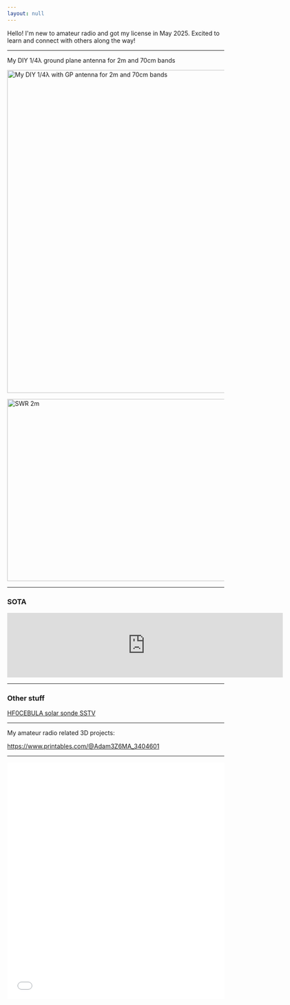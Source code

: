 ```yaml
---
layout: null
---
```

Hello! I'm new to amateur radio and got my license in May 2025. Excited to learn and connect with others along the way!

---
My DIY 1/4&lambda; ground plane antenna for 2m and 70cm bands

<a href="https://3z6ma.github.io/assets/img/antenna.jpg" target="_blank"><img alt="My DIY 1/4λ with GP antenna for 2m and 70cm bands" src="https://3z6ma.github.io/assets/img/antenna.jpg" style="height:750px; width:563px" /></a>

<a href="https://3z6ma.github.io/assets/img/nvna_2m_swr.jpg" target="_blank"><img alt="SWR 2m" src="https://3z6ma.github.io/assets/img/nvna_2m_swr.jpg" style="height:423px; width:564px" /></a>

---
### **SOTA**

<iframe frameborder="0" id="SOTA" name="SOTA Activations" scrolling="yes" src="https://neon1.net/sota/myact/?c=3Z6MA&amp;l=10&amp;w=1&amp;p=1" width="640"></iframe>

---
### **Other stuff**

<a href="https://photos.app.goo.gl/RxWDcFuBDnc9GoxU6" target="_blank">HF0CEBULA solar sonde SSTV</a>

---
My amateur radio related 3D projects:

<a href="https://www.printables.com/@Adam3Z6MA_3404601" target="_blank">https://www.printables.com/@Adam3Z6MA_3404601</a>

---
<iframe id="lb_summary" align="top" frameborder="0" height="550" scrolling="yes" src="//logbook.qrz.com/lbstat/3Z6MA/" style="width: 100%; max-width: 1200px"></iframe>